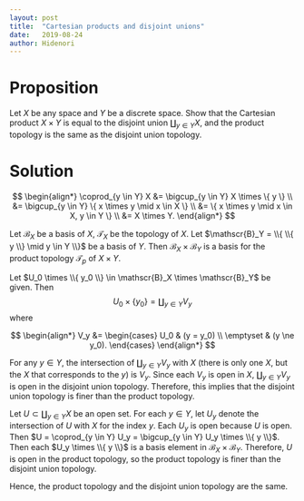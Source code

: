 ```yaml
---
layout: post
title:  "Cartesian products and disjoint unions"
date:   2019-08-24
author: Hidenori
---
```


# Proposition
Let $X$ be any space and $Y$ be a discrete space.
Show that the Cartesian product $X \times Y$ is equal to the disjoint union $\coprod_{y \in Y} X$, and the product topology is the same as the disjoint union topology.

# Solution

$$
\begin{align*}
  \coprod_{y \in Y} X
    &= \bigcup_{y \in Y} X \times \{ y \} \\
    &= \bigcup_{y \in Y} \{ x \times y \mid x \in X \} \\
    &= \{ x \times y \mid x \in X, y \in Y \} \\
    &= X \times Y.
\end{align*}
$$

Let $\mathscr{B}_X$ be a basis of $X$, $\mathscr{T}_X$ be the topology of $X$.
Let $\mathscr{B}_Y = \\{ \\{ y \\} \mid y \in Y \\}$ be a basis of $Y$.
Then $\mathscr{B}_X \times \mathscr{B}_Y$ is a basis for the product topology $\mathscr{T}_p$ of $X \times Y$.

Let $U_0 \times \\{ y_0 \\} \in \mathscr{B}_X \times \mathscr{B}_Y$ be given.
Then $$U_0 \times \{ y_0 \} = \coprod_{y \in Y} V_y$$ where

$$
\begin{align*}
  V_y &= \begin{cases}
    U_0 & (y = y_0) \\
    \emptyset & (y \ne y_0).
  \end{cases}
\end{align*}
$$

For any $y \in Y$, the intersection of $\coprod_{y \in Y} V_y$ with $X$ (there is only one $X$, but the $X$ that corresponds to the $y$) is $V_y$.
Since each $V_y$ is open in $X$, $\coprod_{y \in Y} V_y$ is open in the disjoint union topology.
Therefore, this implies that the disjoint union topology is finer than the product topology.

Let $U \subset \coprod_{y \in Y} X$ be an open set.
For each $y \in Y$, let $U_y$ denote the intersection of $U$ with $X$ for the index $y$.
Each $U_y$ is open because $U$ is open.
Then $U = \coprod_{y \in Y} U_y = \bigcup_{y \in Y} U_y \times \\{ y \\}$.
Then each $U_y \times \\{ y \\}$ is a basis element in $\mathscr{B}_X \times \mathscr{B}_Y$.
Therefore, $U$ is open in the product topology, so the product topology is finer than the disjoint union topology.

Hence, the product topology and the disjoint union topology are the same.
